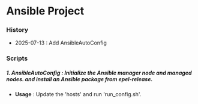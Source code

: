 # Ansible Project
### History
- 2025-07-13 : Add AnsibleAutoConfig
### Scripts
##### 1. AnsibleAutoConfig : Initialize the Ansible manager node and managed nodes. and install an Ansible package from epel-release.
  - **Usage** : Update the 'hosts' and run 'run_config.sh'.
